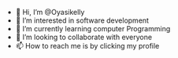 - 👋 Hi, I’m @Oyasikelly
- 👀 I’m interested in software development
- 🌱 I’m currently learning computer Programming
- 💞️ I’m looking to collaborate with everyone 
- 📫 How to reach me is by clicking my profile

<!---
Oyasikelly/Oyasikelly is a ✨ special ✨ repository because its `README.md` (this file) appears on your GitHub profile.
You can click the Preview link to take a look at your changes.
--->
